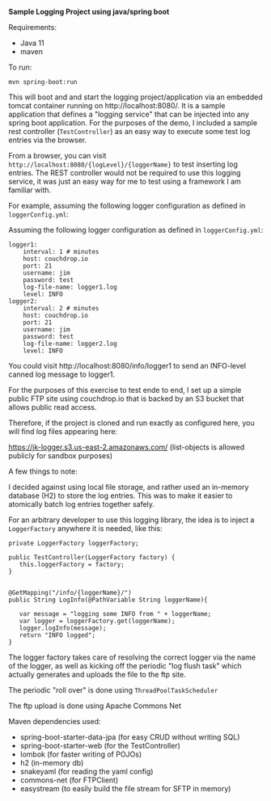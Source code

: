 **Sample Logging Project using java/spring boot**

Requirements:
- Java 11
- maven

To run:

`mvn spring-boot:run`

This will boot and and start the logging project/application via an embedded tomcat container running on http://localhost:8080/. It is a sample application that defines a "logging service" that can be injected into any spring boot application. For the purposes of the demo, I included a sample rest controller (`TestController`) as an easy way to execute some test log entries via the browser.
 

From a browser, you can visit `http://localhost:8080/{logLevel}/{loggerName}` to test inserting log entries. The REST controller would not be required to use this logging service, it was just an easy way for me to test using a framework I am familiar with. 
   
   
   For example, assuming the following logger configuration as defined in `loggerConfig.yml`:
   
   Assuming the following logger configuration as defined in `loggerConfig.yml`:
```
logger1:
    interval: 1 # minutes
    host: couchdrop.io
    port: 21
    username: jim
    password: test
    log-file-name: logger1.log
    level: INFO
logger2:
    interval: 2 # minutes
    host: couchdrop.io
    port: 21
    username: jim
    password: test
    log-file-name: logger2.log
    level: INFO
```

You could visit http://localhost:8080/info/logger1 to send an INFO-level canned log message to logger1.


For the purposes of this exercise to test ende to end, I set up a simple public FTP site using couchdrop.io that is backed by an S3 bucket that allows public read access.

Therefore, if the project is cloned and run exactly as configured here, you will find log files appearing here:

https://jk-logger.s3.us-east-2.amazonaws.com/ (list-objects is allowed publicly for sandbox purposes)



A few things to note:

I decided against using local file storage, and rather used an in-memory database (H2) to store the log entries. This was to make it easier to atomically batch log entries together safely.

For an arbitrary developer to use this logging library, the idea is to inject a `LoggerFactory`
 anywhere it is needed, like this:
 
 ```
private LoggerFactory loggerFactory;

public TestController(LoggerFactory factory) {
    this.loggerFactory = factory;
}


@GetMapping("/info/{loggerName}/")
public String LogInfo(@PathVariable String loggerName){

    var message = "logging some INFO from " + loggerName;
    var logger = loggerFactory.get(loggerName);
    logger.logInfo(message);
    return "INFO logged";
}
```

The logger factory takes care of resolving the correct logger via the name of the logger, as well as kicking off the periodic "log flush task" which actually generates and uploads the file to the ftp site.

The periodic "roll over" is done using `ThreadPoolTaskScheduler`

The ftp upload is done using Apache Commons Net

Maven dependencies used:

- spring-boot-starter-data-jpa (for easy CRUD without writing SQL)
- spring-boot-starter-web (for the TestController)
- lombok (for faster writing of POJOs)
- h2 (in-memory db)
- snakeyaml (for reading the yaml config)
- commons-net (for FTPClient)
- easystream (to easily build the file stream for SFTP in memory)







